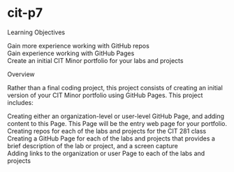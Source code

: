 # cit-p7</br>

Learning Objectives</br>

Gain more experience working with GitHub repos</br>
Gain experience working with GitHub Pages</br>
Create an initial CIT Minor portfolio for your labs and projects</br>

Overview</br>

Rather than a final coding project, this project consists of creating an initial version of your CIT Minor portfolio using GitHub Pages. This project includes:</br>

Creating either an organization-level or user-level GitHub Page, and adding content to this Page. This Page will be the entry web page for your portfolio.</br>
Creating repos for each of the labs and projects for the CIT 281 class</br>
Creating a GitHub Page for each of the labs and projects that provides a brief description of the lab or project, and a screen capture</br>
Adding links to the organization or user Page to each of the labs and projects
